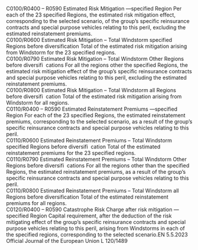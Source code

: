  
C0100/R0400 – 
R0590  Estimated Risk Mitigation 
—specified Region  Per each of the 23 specified Regions, the estimated risk mitigation effect, 
corresponding to the selected scenario, of the group’s specific reinsurance 
contracts and special purpose vehicles relating to this peril, excluding the 
estimated reinstatement premiums.  
C0100/R0600  Estimated Risk Mitigation 
– Total Windstorm 
specified Regions before 
diversification  Total of the estimated risk mitigation arising from Windstorm for the 23 specified 
regions.  
C0100/R0790  Estimated Risk Mitigation 
– Total Windstorm Other 
Regions before diversifi ­
cations  For all the regions other the specified Regions, the estimated risk mitigation effect 
of the group’s specific reinsurance contracts and special purpose vehicles relating 
to this peril, excluding the estimated reinstatement premiums.  
C0100/R0800  Estimated Risk Mitigation 
– Total Windstorm all 
Regions before diversifi ­
cation  Total of the estimated risk mitigation arising from Windstorm for all regions.  
C0110/R0400 – 
R0590  Estimated Reinstatement 
Premiums —specified 
Region  For each of the 23 specified Regions, the estimated reinstatement premiums, 
corresponding to the selected scenario, as a result of the group’s specific 
reinsurance contracts and special purpose vehicles relating to this peril.  
C0110/R0600  Estimated Reinstatement 
Premiums – Total 
Windstorm specified 
Regions before diversifi ­
cation  Total of the estimated reinstatement premiums for the 23 specified regions.  
C0110/R0790  Estimated Reinstatement 
Premiums – Total 
Windstorm Other 
Regions before diversifi ­
cations  For all the regions other than the specified Regions, the estimated reinstatement 
premiums, as a result of the group’s specific reinsurance contracts and special 
purpose vehicles relating to this peril.  
C0110/R0800  Estimated Reinstatement 
Premiums – Total 
Windstorm all Regions 
before diversification  Total of the estimated reinstatement premiums for all regions.  
C0120/R0400 – 
R0590  Catastrophe Risk Charge 
after risk mitigation — 
specified Region  Capital requirement, after the deduction of the risk mitigating effect of the group’s 
specific reinsurance contracts and special purpose vehicles relating to this peril, 
arising from Windstorms in each of the specified regions, corresponding to the 
selected scenario.EN  5.5.2023 Official Journal of the European Union L 120/1489